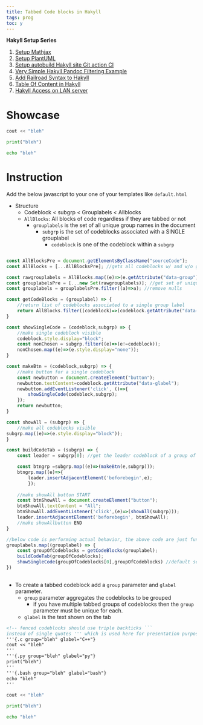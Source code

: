 ```yaml
---
title: Tabbed Code blocks in Hakyll
tags: prog
toc: y
---
```


**Hakyll Setup Series**  

1. [Setup Mathjax](2021-08-23-HakyllSetupMathjax.html)
2. [Setup PlantUML](2021-08-24-HakyllPlantUML2.html)
3. [Setup autobuild Hakyll site Git action CI](2021-06-28-HakyllGitAction.html)
4. [Very Simple Hakyll Pandoc Filtering Example](2021-08-23-PandocFiltering.html)
5. [Add Railroad Syntax to Hakyll](2021-10-01-RailroadSyntax.html)
6. [Table Of Content in Hakyll](2021-10-01-TableOfContent.html)
7. [Hakyll Access on LAN server](2021-11-07-HakyllAccessOnLAN.html)

# Showcase

```{.c group="bleha" glabel="C++"}
cout << "bleh"
```
```{.py group="bleha" glabel="py"}
print("bleh")
```
```{.bash group="bleha" glabel="bash"}
echo "bleh"
```

# Instruction



Add the below javascript to your one of your templates like `default.html`

* Structure
  * Codeblock < subgrp < Grouplabels < Allblocks
  * `AllBlocks`: All blocks of code regardless if they are tabbed or not
    * `grouplabels` is the set of all unique group names in the document
      * `subgrp` is the set of codeblocks associated with a SINGLE grouplabel
        * `codeblock` is one of the codeblock within a `subgrp`

```js

const AllBlocksPre = document.getElementsByClassName("sourceCode");
const AllBlocks = [...AllBlocksPre]; //gets all codeblocks w/ and w/o group label

const rawgrouplabels = AllBlocks.map((e)=>(e.getAttribute("data-group"))); //group label w/ repeats
const grouplabelsPre = [...new Set(rawgrouplabels)]; //get set of unique group labels
const grouplabels = grouplabelsPre.filter((a)=>a); //remove nulls

const getCodeBlocks = (grouplabel) => {
    //return list of codeblocks associated to a single group label
    return AllBlocks.filter((codeblock)=>(codeblock.getAttribute("data-group") === grouplabel));
}

const showSingleCode = (codeblock,subgrp) => { 
    //make single codeblock visible
    codeblock.style.display="block";
    const nonChosen = subgrp.filter((e)=>(e!=codeblock));
    nonChosen.map((e)=>(e.style.display="none"));
}

const makeBtn = (codeblock,subgrp) => {
    //make button for a single codeblock
    const newbutton = document.createElement("button");
    newbutton.textContent=codeblock.getAttribute("data-glabel");
    newbutton.addEventListener('click', ()=>{
        showSingleCode(codeblock,subgrp);
    });
    return newbutton;
}

const showAll = (subgrp) => {
    //make all codeblocks visible
subgrp.map((e)=>(e.style.display="block"));
}

const buildCodeTab = (subgrp) => {
    const leader = subgrp[0]; //get the leader codeblock of a group of codeblock

    const btngrp =subgrp.map((e)=>(makeBtn(e,subgrp)));
    btngrp.map((e)=>{
        leader.insertAdjacentElement('beforebegin',e);
        });
    
    //make showAll button START
    const btnShowAll = document.createElement("button");
    btnShowAll.textContent = "All";
    btnShowAll.addEventListener('click',(e)=>(showAll(subgrp)));
    leader.insertAdjacentElement('beforebegin', btnShowAll);
    //make showAllbutton END
}

//below code is performing actual behavior, the above code are just functions
grouplabels.map((grouplabel) => {
    const groupOfCodeblocks = getCodeBlocks(grouplabel);
    buildCodeTab(groupOfCodeblocks);
    showSingleCode(groupOfCodeblocks[0],groupOfCodeblocks) //default select the first block
})
      
```

* To create a tabbed codeblock add a `group` parameter and `glabel` parameter.
  * `group` parameter aggregates the codeblocks to be grouped
    * if you have multiple tabbed groups of codeblocks then the `group` parameter must be unique for each.
  * `glabel` is the text shown on the tab

```md
<!-- fenced codeblocks should use triple backticks ``` 
instead of single quotes ''' which is used here for presentation purposes -->
'''{.c group="bleh" glabel="C++"}
cout << "bleh"
'''
'''{.py group="bleh" glabel="py"}
print("bleh")
'''
'''{.bash group="bleh" glabel="bash"}
echo "bleh"
'''
```

```{.c group="bleh" glabel="C++"}
cout << "bleh"
```
```{.py group="bleh" glabel="py"}
print("bleh")
```
```{.bash group="bleh" glabel="bash"}
echo "bleh"
```